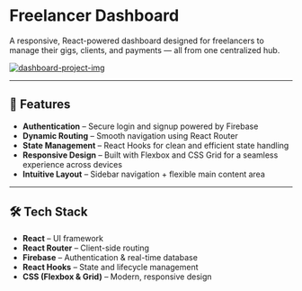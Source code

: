 # Freelancer Dashboard

A responsive, React-powered dashboard designed for freelancers to manage their gigs, clients, and payments — all from one centralized hub.

[![dashboard-project-img](https://github.com/user-attachments/assets/c3591e2d-0e97-440e-8c0f-849e26f81c8e)](https://kaleidoscopic-moonbeam-458705.netlify.app/)

---

## 🚀 Features

- **Authentication** – Secure login and signup powered by Firebase  
- **Dynamic Routing** – Smooth navigation using React Router  
- **State Management** – React Hooks for clean and efficient state handling  
- **Responsive Design** – Built with Flexbox and CSS Grid for a seamless experience across devices  
- **Intuitive Layout** – Sidebar navigation + flexible main content area  

---

## 🛠️ Tech Stack

- **React** – UI framework  
- **React Router** – Client-side routing  
- **Firebase** – Authentication & real-time database  
- **React Hooks** – State and lifecycle management  
- **CSS (Flexbox & Grid)** – Modern, responsive design  
